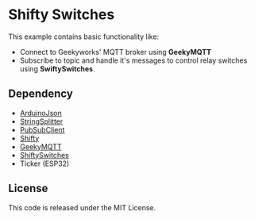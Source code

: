 # Shifty Switches

This example contains basic functionality like:
- Connect to Geekyworks' MQTT broker using **GeekyMQTT**
- Subscribe to topic and handle it's messages to control relay switches using **SwiftySwitches**.

## Dependency

- [ArduinoJson](https://arduinojson.org)
- [StringSplitter](https://github.com/aharshac/StringSplitter)
- [PubSubClient](https://github.com/knolleary/pubsubclient)
- [Shifty](https://github.com/johnnyb/Shifty)
- [GeekyMQTT](https://github.com/Ravi-Pansuriya/GeekyMQTT)
- [ShiftySwitches](https://github.com/Ravi-Pansuriya/ShiftySwitches)
- Ticker (ESP32)

## License

This code is released under the MIT License.
